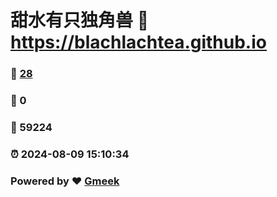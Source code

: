 # 甜水有只独角兽 :link: https://blachlachtea.github.io 
### :page_facing_up: [28](https://blachlachtea.github.io/tag.html) 
### :speech_balloon: 0 
### :hibiscus: 59224 
### :alarm_clock: 2024-08-09 15:10:34 
### Powered by :heart: [Gmeek](https://github.com/Meekdai/Gmeek)

